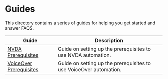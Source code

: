 # Guides

This directory contains a series of guides for helping you get started and answer FAQS.

| Guide                                                | Description                                                        |
| ---------------------------------------------------- | ------------------------------------------------------------------ |
| [NVDA Prerequisites](./nvda-prerequisites)           | Guide on setting up the prerequisites to use NVDA automation.      |
| [VoiceOver Prerequisites](./voiceover-prerequisites) | Guide on setting up the prerequisites to use VoiceOver automation. |
